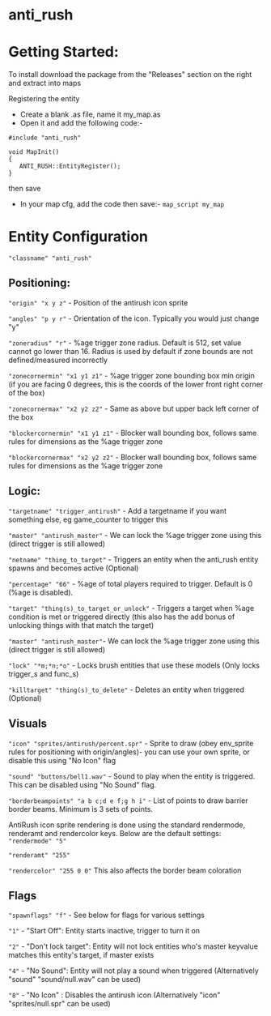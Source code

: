 # anti_rush

# Getting Started:

To install download the package from the "Releases" section on the right and extract into maps

Registering the entity
- Create a blank .as file, name it my_map.as
- Open it and add the following code:-
```
#include "anti_rush"

void MapInit()
{
   ANTI_RUSH::EntityRegister();
}
```
then save
- In your map cfg, add the code then save:-
`map_script my_map`

# Entity Configuration

`"classname" "anti_rush"`

## Positioning:

`"origin" "x y z"`						- Position of the antirush icon sprite

`"angles" "p y r"`							- Orientation of the icon. Typically you would just change "y"

`"zoneradius" "r"`							- %age trigger zone radius. Default is 512, set value cannot go lower than 16. Radius is used by default if zone bounds are not defined/measured incorrectly

`"zonecornermin" "x1 y1 z1"`				- %age trigger zone bounding box min origin (if you are facing 0 degrees, this is the coords of the lower front right corner of the box)

`"zonecornermax" "x2 y2 z2"`				- Same as above but upper back left corner of the box

`"blockercornermin" "x1 y1 z1"`			- Blocker wall bounding box, follows same rules for dimensions as the %age trigger zone

`"blockercornermax" "x2 y2 z2"`			- Blocker wall bounding box, follows same rules for dimensions as the %age trigger zone

## Logic:

`"targetname" "trigger_antirush"` - Add a targetname if you want something else, eg game_counter to trigger this

`"master" "antirush_master"`				- We can lock the %age trigger zone using this (direct trigger is still allowed)		

`"netname" "thing_to_target"`				- Triggers an entity when the anti_rush entity spawns and becomes active (Optional)

`"percentage" "66"`						- %age of total players required to trigger. Default is 0 (%age is disabled).

`"target" "thing(s)_to_target_or_unlock"`	- Triggers a target when %age condition is met or triggered directly (this also has the add bonus of unlocking things with	 that match the target)

`"master" "antirush_master"`- We can lock the %age trigger zone using this (direct trigger is still allowed)

`"lock" "*m;*n;*o"`						- Locks brush entities that use these models (Only locks trigger_s and func_s)

`"killtarget" "thing(s)_to_delete"`		- Deletes an entity when triggered (Optional)

## Visuals

`"icon" "sprites/antirush/percent.spr"`	- Sprite to draw (obey env_sprite rules for positioning with origin/angles)- you can use your own sprite, or disable this using "No Icon" flag

`"sound" "buttons/bell1.wav"`				- Sound to play when the entity is triggered. This can be disabled using "No Sound" flag.

`"borderbeampoints" "a b c;d e f;g h i"`	- List of points to draw barrier border beams. Minimum is 3 sets of points.

AntiRush icon sprite rendering is done using the standard rendermode, renderamt and rendercolor keys. Below are the default settings:
`"rendermode" "5"`

`"renderamt" "255"`

`"rendercolor" "255 0 0"` This also affects the border beam coloration

## Flags
`"spawnflags" "f"`	- See below for flags for various settings


`"1"` - "Start Off": Entity starts inactive, trigger to turn it on

`"2"` - "Don't lock target": Entity will not lock entities who's master keyvalue matches this entity's target, if master exists

`"4"` - "No Sound": Entity will not play a sound when triggered (Alternatively "sound" "sound/null.wav" can be used)

`"8"` - "No Icon" : Disables the antirush icon (Alternatively "icon" "sprites/null.spr" can be used)
